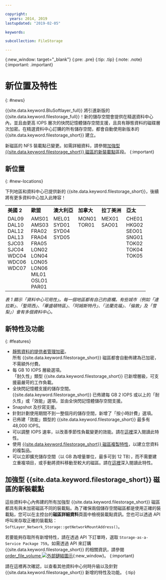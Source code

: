 ```yaml
---

copyright:
  years: 2014, 2019
lastupdated: "2019-02-05"

keywords:

subcollection: FileStorage

---
```

{:new_window: target="_blank"}
{:pre: .pre}
{:tip: .tip}
{:note: .note}
{:important: .important}

# 新位置及特性
{: #news}

{{site.data.keyword.BluSoftlayer_full}} 將引進新版的 {{site.data.keyword.filestorage_full}}！新的儲存空間會提供在精選資料中心內，並且由更高 IOPS 層次的快閃記憶體儲存空間支援，且具有靜態資料的磁碟層次加密。在精選資料中心訂購的所有儲存空間，都會自動使用新版本的 {{site.data.keyword.filestorage_short}} 建立。

新磁區的 NFS 裝載點已變更。如需詳細資料，請參閱[加強型 {{site.data.keyword.filestorage_short}} 磁區的新裝載點](#new-mount-point-for-enhanced-file-storage-volumes)區段。
{:important}

## 新位置
{: #new-locations}

下列地區和資料中心已提供新的 {{site.data.keyword.filestorage_short}}，後續將有更多資料中心加入此陣容！

<table role="presentation">
  <tr>
    <td><strong>美國 2</strong></td>
    <td><strong>歐盟</strong></td>
    <td><strong>澳大利亞</strong></td>
    <td><strong>加拿大</strong></td>
    <td><strong>拉丁美洲</strong></td>
    <td><strong>亞太</strong></td>
  </tr>
  <tr>
    <td>DAL09<br />
	DAL10<br />
	DAL12<br />
	DAL13<br />
	SJC03<br />
SJC04<br />
	WDC04<br />
	WDC06<br />
	WDC07<br />
	<br /><br /><br />
    </td>
    <td>AMS01<br />
AMS03<br />
	FRA02<br />
	FRA04<br />
	FRA05<br />
	LON02<br />
	LON04<br />
	LON05<br />
	LON06<br />
	MIL01<br />
	OSLO1<br />
	PAR01<br />
    </td>
    <td>MEL01<br />
SYD01<br />
SYD04<br />
        SYD05<br /><br /><br /><br /><br /><br /><br /><br /><br />
    </td>
    <td>MON01<br />
TOR01<br />
	<br /><br /><br /><br /><br /><br /><br /><br /><br /><br />
    </td>
    <td>MEX01<br />
SAO01<br />
	<br /><br /><br /><br /><br /><br /><br /><br /><br /><br />
    </td>
    <td>CHE01<br />
HKG02<br />
	SEO01<br />
	SNG01<br />
TOK02<br />
	TOK04<br />
	TOK05<br />
	<br /><br /><br /><br /><br />
    </td>
  </tr>
</table>

*表 1 顯示「資料中心可用性」。每一個地區都有自己的直欄。有些城市（例如「達拉斯」、「聖荷西」、「華盛頓特區」、「阿姆斯特丹」、「法蘭克福」、「倫敦」及「雪梨」）會有多個資料中心。*

## 新特性及功能
{: #features}

- [靜態資料的提供者管理加密](/docs/infrastructure/FileStorage?topic=FileStorage-encryption)。<br/> 所有 {{site.data.keyword.filestorage_short}} 磁區都會自動佈建為已加密，不需額外付費。
- 每 GB 10 IOPS 層級選項。<br/> 「耐久性」類型 {{site.data.keyword.filestorage_short}} 已新增層級，可支援最嚴苛的工作負載。
- 全快閃記憶體支援的儲存空間。<br/> {{site.data.keyword.filestorage_short}} 已佈建每 GB 2 IOPS 或以上的「耐久性」或「效能」選項，並由全快閃記憶體儲存空間支援。
- Snapshot 及抄寫支援。
- 針對計劃使用期間不到一整個月的儲存空間，新增了「按小時計費」選項。
- 已佈建「效能」類型的 {{site.data.keyword.filestorage_short}} 最多有 48,000 IOPS。
- 可以調整 IOPS 速率，以改善季節性負載變更的效能。請在[這裡](/docs/infrastructure/FileStorage?topic=FileStorage-adjustingIOPS)深入閱讀此特性。
- 使用 [{{site.data.keyword.filestorage_short}} 磁區複製特性](/docs/infrastructure/FileStorage?topic=FileStorage-duplicatevolume)，以建立您資料的複製品。
- 可以立即擴充儲存空間（以 GB 為增量單位，最多可到 12 TB），而不需要建立重複項目，或手動將資料移動至較大的磁區。請在[這裡](/docs/infrastructure/FileStorage?topic=FileStorage-expandCapacity)深入閱讀此特性。

## 加強型 {{site.data.keyword.filestorage_short}} 磁區的新裝載點

這些資料中心內佈建的所有加強型 {{site.data.keyword.filestorage_short}} 磁區都具有與未加密磁區不同的裝載點。為了確保兩個儲存空間磁區都是使用正確的裝載點，您可以在主控台的**磁區詳細資料**頁面中檢視裝載點資訊。您也可以透過 API 呼叫來存取正確的裝載點：`SoftLayer_Network_Storage::getNetworkMountAddress()`。

若要能夠存取所有新增特性，請在透過 API 下訂單時，選取 `Storage-as-a-Service Package 759`。如需透過 API 來訂購 {{site.data.keyword.filestorage_short}} 的相關資訊，請參閱 [order_file_volume ![外部鏈結圖示](../../icons/launch-glyph.svg "外部鏈結圖示")](https://softlayer-python.readthedocs.io/en/latest/api/managers/file.html#SoftLayer.managers.file.FileStorageManager.order_file_volume){:new_window}。
{:important}

請在這裡再次確認，以查看其他資料中心何時升級以及針對 {{site.data.keyword.filestorage_short}} 新增的特性及功能。
{:tip}
